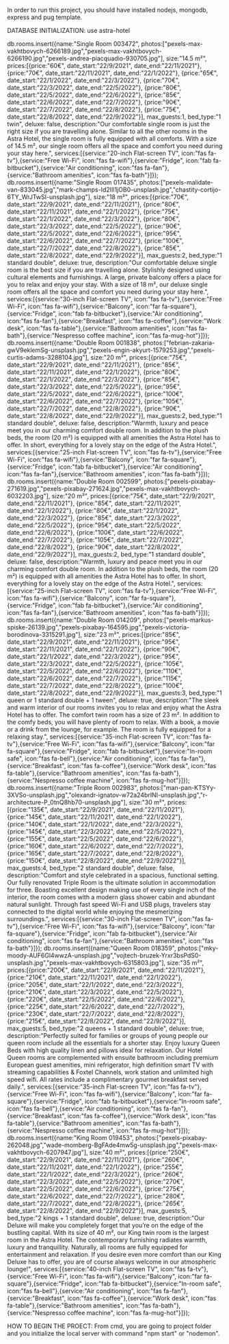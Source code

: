 In order to run this project, you should have installed nodejs, mongodb, express and pug template.


DATABASE INITIALIZATION:
use astra-hotel

db.rooms.insert({name:"Single Room 003472", photos:["pexels-max-vakhtbovych-6266189.jpg","pexels-max-vakhtbovych-6266190.jpg","pexels-andrea-piacquadio-930705.jpg"], size:"14.5 m²", prices:[{price:"60€", date_start:"22/9/2021", date_end:"22/11/2021"}, {price:"70€", date_start:"22/11/2021", date_end:"22/1/2022"}, {price:"65€", date_start:"22/1/2022", date_end:"22/3/2022"}, {price:"70€", date_start:"22/3/2022", date_end:"22/5/2022"}, {price:"80€", date_start:"22/5/2022", date_end:"22/6/2022"}, {price:"85€", date_start:"22/6/2022", date_end:"22/7/2022"}, {price:"90€", date_start:"22/7/2022", date_end:"22/8/2022"}, {price:"75€", date_start:"22/8/2022", date_end:"22/9/2022"}], max_guests:1, bed_type:"1 twin", deluxe: false, description:"Our comfortable single room is just the right size if you are travelling alone. Similar to all the other rooms in the Astra Hotel, the single room is fully equipped with all comforts. With a size of 14.5 m², our single room offers all the space and comfort you need during your stay here.", services:[{service:"20-inch Flat-screen TV", icon:"fas fa-tv"},{service:"Free Wi-Fi", icon:"fas fa-wifi"},{service:"Fridge", icon:"fab fa-bitbucket"},{service:"Air conditioning", icon:"fas fa-fan"},{service:"Bathroom amenities", icon:"fas fa-bath"}]});
db.rooms.insert({name:"Single Room 017435", photos:["pexels-malidate-van-833045.jpg","mark-champs-Id2IIl1jOB0-unsplash.jpg","chastity-cortijo-6TY_WrJTwSI-unsplash.jpg"], size:"18 m²", prices:[{price:"70€", date_start:"22/9/2021", date_end:"22/11/2021"}, {price:"80€", date_start:"22/11/2021", date_end:"22/1/2022"}, {price:"75€", date_start:"22/1/2022", date_end:"22/3/2022"}, {price:"80€", date_start:"22/3/2022", date_end:"22/5/2022"}, {price:"90€", date_start:"22/5/2022", date_end:"22/6/2022"}, {price:"95€", date_start:"22/6/2022", date_end:"22/7/2022"}, {price:"100€", date_start:"22/7/2022", date_end:"22/8/2022"}, {price:"85€", date_start:"22/8/2022", date_end:"22/9/2022"}], max_guests:2, bed_type:"1 standard double", deluxe: true, description:"Our comfortable deluxe single room is the best size if you are travelling alone. Stylishly designed using cultural elements and furnishings. A large, private balcony offers a place for you to relax and enjoy your stay. With a size of 18 m², our deluxe single room offers all the space and comfort you need during your stay here.", services:[{service:"30-inch Flat-screen TV", icon:"fas fa-tv"},{service:"Free Wi-Fi", icon:"fas fa-wifi"},{service:"Balcony", icon:"far fa-square"},{service:"Fridge", icon:"fab fa-bitbucket"},{service:"Air conditioning", icon:"fas fa-fan"},{service:"Breakfast", icon:"fas fa-coffee"},{service:"Work desk", icon:"fas fa-table"},{service:"Bathroom amenities", icon:"fas fa-bath"},{service:"Nespresso coffee machine", icon:"fas fa-mug-hot"}]});
db.rooms.insert({name:"Double Room 001838", photos:["febrian-zakaria-gwV9eklemSg-unsplash.jpg","pexels-engin-akyurt-1579253.jpg","pexels-curtis-adams-3288104.jpg"], size:"20 m²", prices:[{price:"75€", date_start:"22/9/2021", date_end:"22/11/2021"}, {price:"85€", date_start:"22/11/2021", date_end:"22/1/2022"}, {price:"80€", date_start:"22/1/2022", date_end:"22/3/2022"}, {price:"85€", date_start:"22/3/2022", date_end:"22/5/2022"}, {price:"95€", date_start:"22/5/2022", date_end:"22/6/2022"}, {price:"100€", date_start:"22/6/2022", date_end:"22/7/2022"}, {price:"105€", date_start:"22/7/2022", date_end:"22/8/2022"}, {price:"90€", date_start:"22/8/2022", date_end:"22/9/2022"}], max_guests:2, bed_type:"1 standard double", deluxe: false, description:"Warmth, luxury and peace meet you in our charming comfort double room. In addition to the plush beds, the room (20 m²) is equipped with all amenities the Astra Hotel has to offer. In short, everything for a lovely stay on the edge of the Astra Hotel.", services:[{service:"25-inch Flat-screen TV", icon:"fas fa-tv"},{service:"Free Wi-Fi", icon:"fas fa-wifi"},{service:"Balcony", icon:"far fa-square"},{service:"Fridge", icon:"fab fa-bitbucket"},{service:"Air conditioning", icon:"fas fa-fan"},{service:"Bathroom amenities", icon:"fas fa-bath"}]});
db.rooms.insert({name:"Double Room 002599", photos:["pexels-pixabay-271619.jpg","pexels-pixabay-271624.jpg","pexels-max-vakhtbovych-6032203.jpg"], size:"20 m²", prices:[{price:"75€", date_start:"22/9/2021", date_end:"22/11/2021"}, {price:"85€", date_start:"22/11/2021", date_end:"22/1/2022"}, {price:"80€", date_start:"22/1/2022", date_end:"22/3/2022"}, {price:"85€", date_start:"22/3/2022", date_end:"22/5/2022"}, {price:"95€", date_start:"22/5/2022", date_end:"22/6/2022"}, {price:"100€", date_start:"22/6/2022", date_end:"22/7/2022"}, {price:"105€", date_start:"22/7/2022", date_end:"22/8/2022"}, {price:"90€", date_start:"22/8/2022", date_end:"22/9/2022"}], max_guests:2, bed_type:"1 standard double", deluxe: false, description:"Warmth, luxury and peace meet you in our charming comfort double room. In addition to the plush beds, the room (20 m²) is equipped with all amenities the Astra Hotel has to offer. In short, everything for a lovely stay on the edge of the Astra Hotel.", services:[{service:"25-inch Flat-screen TV", icon:"fas fa-tv"},{service:"Free Wi-Fi", icon:"fas fa-wifi"},{service:"Balcony", icon:"far fa-square"},{service:"Fridge", icon:"fab fa-bitbucket"},{service:"Air conditioning", icon:"fas fa-fan"},{service:"Bathroom amenities", icon:"fas fa-bath"}]});
db.rooms.insert({name:"Double Room 014209", photos:["pexels-markus-spiske-26139.jpg","pexels-pixabay-164595.jpg","pexels-victoria-borodinova-3315291.jpg"], size:"23 m²", prices:[{price:"85€", date_start:"22/9/2021", date_end:"22/11/2021"}, {price:"95€", date_start:"22/11/2021", date_end:"22/1/2022"}, {price:"90€", date_start:"22/1/2022", date_end:"22/3/2022"}, {price:"95€", date_start:"22/3/2022", date_end:"22/5/2022"}, {price:"105€", date_start:"22/5/2022", date_end:"22/6/2022"}, {price:"110€", date_start:"22/6/2022", date_end:"22/7/2022"}, {price:"115€", date_start:"22/7/2022", date_end:"22/8/2022"}, {price:"100€", date_start:"22/8/2022", date_end:"22/9/2022"}], max_guests:3, bed_type:"1 queen or 1 standard double + 1 tween", deluxe: true, description:"The sleek and warm interior of our rooms invites you to relax and enjoy what the Astra Hotel has to offer. The comfort twin room has a size of 23 m². In addition to the comfy beds, you will have plenty of room to relax. With a book, a movie or a drink from the lounge, for example. The room is fully equipped for a relaxing stay.", services:[{service:"35-inch Flat-screen TV", icon:"fas fa-tv"},{service:"Free Wi-Fi", icon:"fas fa-wifi"},{service:"Balcony", icon:"far fa-square"},{service:"Fridge", icon:"fab fa-bitbucket"},{service:"In-room safe", icon:"fas fa-bell"},{service:"Air conditioning", icon:"fas fa-fan"},{service:"Breakfast", icon:"fas fa-coffee"},{service:"Work desk", icon:"fas fa-table"},{service:"Bathroom amenities", icon:"fas fa-bath"},{service:"Nespresso coffee machine", icon:"fas fa-mug-hot"}]});
db.rooms.insert({name:"Triple Room 002983", photos:["man-pan-KTSYy-3XVSo-unsplash.jpg","olexandr-ignatov-w72a24brINI-unsplash.jpg","r-architecture-P_0tnQ8hb70-unsplash.jpg"], size:"30 m²", prices:[{price:"135€", date_start:"22/9/2021", date_end:"22/11/2021"}, {price:"145€", date_start:"22/11/2021", date_end:"22/1/2022"}, {price:"140€", date_start:"22/1/2022", date_end:"22/3/2022"}, {price:"145€", date_start:"22/3/2022", date_end:"22/5/2022"}, {price:"155€", date_start:"22/5/2022", date_end:"22/6/2022"}, {price:"160€", date_start:"22/6/2022", date_end:"22/7/2022"}, {price:"165€", date_start:"22/7/2022", date_end:"22/8/2022"}, {price:"150€", date_start:"22/8/2022", date_end:"22/9/2022"}], max_guests:4, bed_type:"2 standard double", deluxe: false, description:"Comfort and style celebrated in a spacious, functional setting. Our fully renovated Triple Room is the ultimate solution in accommodation for three. Boasting excellent design making use of every single inch of the interior, the room comes with a modern glass shower cabin and abundant natural sunlight. Through fast speed Wi-Fi and USB plugs, travelers stay connected to the digital world while enjoying the mesmerizing surroundings.", services:[{service:"30-inch Flat-screen TV", icon:"fas fa-tv"},{service:"Free Wi-Fi", icon:"fas fa-wifi"},{service:"Balcony", icon:"far fa-square"},{service:"Fridge", icon:"fab fa-bitbucket"},{service:"Air conditioning", icon:"fas fa-fan"},{service:"Bathroom amenities", icon:"fas fa-bath"}]});
db.rooms.insert({name:"Queen Room 018359", photos:["mky-moody-AUF6Gl4wwzA-unsplash.jpg","vojtech-bruzek-Yrxr3bsPdS0-unsplash.jpg","pexels-max-vakhtbovych-6315803.jpg"], size:"35 m²", prices:[{price:"200€", date_start:"22/9/2021", date_end:"22/11/2021"}, {price:"210€", date_start:"22/11/2021", date_end:"22/1/2022"}, {price:"205€", date_start:"22/1/2022", date_end:"22/3/2022"}, {price:"210€", date_start:"22/3/2022", date_end:"22/5/2022"}, {price:"220€", date_start:"22/5/2022", date_end:"22/6/2022"}, {price:"225€", date_start:"22/6/2022", date_end:"22/7/2022"}, {price:"230€", date_start:"22/7/2022", date_end:"22/8/2022"}, {price:"215€", date_start:"22/8/2022", date_end:"22/9/2022"}], max_guests:5, bed_type:"2 queens + 1 standard double", deluxe: true, description:"Perfectly suited for families or groups of young people our queen room include all the essentials for a shorter stay. Enjoy luxury Queen Beds with high quality linen and pillows ideal for relaxation. Our Hotel Queen rooms are complemented with ensuite bathroom including premium European guest amenities, mini refrigerator, high definition smart TV with streaming capabilities & Foxtel Channels, work station and unlimited high speed wifi. All rates include a complimentary gourmet breakfast served daily.", services:[{service:"35-inch Flat-screen TV", icon:"fas fa-tv"},{service:"Free Wi-Fi", icon:"fas fa-wifi"},{service:"Balcony", icon:"far fa-square"},{service:"Fridge", icon:"fab fa-bitbucket"},{service:"In-room safe", icon:"fas fa-bell"},{service:"Air conditioning", icon:"fas fa-fan"},{service:"Breakfast", icon:"fas fa-coffee"},{service:"Work desk", icon:"fas fa-table"},{service:"Bathroom amenities", icon:"fas fa-bath"},{service:"Nespresso coffee machine", icon:"fas fa-mug-hot"}]});
db.rooms.insert({name:"King Room 019453", photos:["pexels-pixabay-262048.jpg","wade-momberg-BgFAde4mw5g-unsplash.jpg","pexels-max-vakhtbovych-6207947.jpg"], size:"40 m²", prices:[{price:"250€", date_start:"22/9/2021", date_end:"22/11/2021"}, {price:"260€", date_start:"22/11/2021", date_end:"22/1/2022"}, {price:"255€", date_start:"22/1/2022", date_end:"22/3/2022"}, {price:"260€", date_start:"22/3/2022", date_end:"22/5/2022"}, {price:"270€", date_start:"22/5/2022", date_end:"22/6/2022"}, {price:"275€", date_start:"22/6/2022", date_end:"22/7/2022"}, {price:"280€", date_start:"22/7/2022", date_end:"22/8/2022"}, {price:"265€", date_start:"22/8/2022", date_end:"22/9/2022"}], max_guests:5, bed_type:"2 kings + 1 standard double", deluxe: true, description:"Our Deluxe will make you completely forget that you’re on the edge of the bustling capital. With its size of 40 m², our King twin room is the largest room in the Astra Hotel. The contemporary furnishing radiates warmth, luxury and tranquillity. Naturally, all rooms are fully equipped for entertainment and relaxation. If you desire even more comfort than our King Deluxe has to offer, you are of course always welcome in our atmospheric lounge!", services:[{service:"40-inch Flat-screen TV", icon:"fas fa-tv"},{service:"Free Wi-Fi", icon:"fas fa-wifi"},{service:"Balcony", icon:"far fa-square"},{service:"Fridge", icon:"fab fa-bitbucket"},{service:"In-room safe", icon:"fas fa-bell"},{service:"Air conditioning", icon:"fas fa-fan"},{service:"Breakfast", icon:"fas fa-coffee"},{service:"Work desk", icon:"fas fa-table"},{service:"Bathroom amenities", icon:"fas fa-bath"},{service:"Nespresso coffee machine", icon:"fas fa-mug-hot"}]});


HOW TO BEGIN THE PROECT:
From cmd, you are going to project folder and you initialize the local server with command "npm start" or "nodemon".
